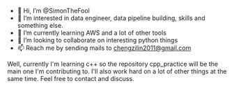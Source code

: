 - 👋 Hi, I’m @SimonTheFool
- 👀 I’m interested in data engineer, data pipeline building, skills and something else.
- 🌱 I’m currently learning AWS and a lot of other tools
- 💞️ I’m looking to collaborate on interesting python things
- 📫 Reach me by sending mails to chengzilin2011@gmail.com

Well, currently I'm learning c++ so the repository cpp_practice will be the main one I'm contributing to. I'll also work hard on a lot of other things at the same time. Feel free to contact and discuss.

<!---
SimonTheFool/SimonTheFool is a ✨ special ✨ repository because its `README.md` (this file) appears on your GitHub profile.
You can click the Preview link to take a look at your changes.
--->
